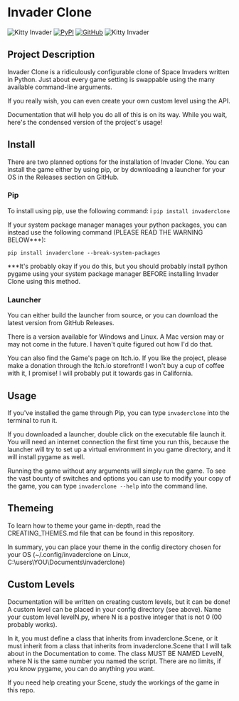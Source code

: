# Invader Clone

![Kitty Invader](https://i.imgur.com/A00r9ZE.png) [![PyPI](https://img.shields.io/badge/PyPI-v1.0.0-blue.svg)](https://pypi.org/project/invaderclone/) [![GitHub](https://img.shields.io/badge/GitHub-v1.0.0-purple.svg)](https://github.com/ganelonhb/invaderclone) ![Kitty Invader](https://i.imgur.com/A00r9ZE.png)

## Project Description

Invader Clone is a ridiculously configurable clone of Space Invaders written in Python. Just about every game setting is swappable using the many available command-line arguments.

If you really wish, you can even create your own custom level using the API.

Documentation that will help you do all of this is on its way. While you wait, here's the condensed version of the project's usage!

## Install

There are two planned options for the installation of Invader Clone. You can install the game either by using pip, or by downloading a launcher for your OS in the Releases section on GitHub.

### Pip

To install using pip, use the following command:
i
`pip install invaderclone`

If your system package manager manages your python packages, you can instead use the following command (PLEASE READ THE WARNING BELOW\*\*\*):

`pip install invaderclone --break-system-packages`

\*\*\*It's probably okay if you do this, but you should probably install python pygame using your system package manager BEFORE installing Invader Clone using this method.

### Launcher

You can either build the launcher from source, or you can download the latest version from GitHub Releases.

There is a version available for Windows and Linux. A Mac version may or may not come in the future. I haven't quite figured out how I'd do that.

You can also find the Game's page on Itch.io. If you like the project, please make a donation through the Itch.io storefront! I won't buy a cup of coffee with it, I promise! I will probably put it towards gas in California.

## Usage

If you've installed the game through Pip, you can type `invaderclone` into the terminal to run it.

If you downloaded a launcher, double click on the executable file launch it. You will need an internet connection the first time you run this, because the launcher will try to set up a virtual environment in you game directory, and it will install pygame as well.

Running the game without any arguments will simply run the game. To see the vast bounty of switches and options you can use to modify your copy of the game, you can type `invaderclone --help` into the command line.

## Themeing

To learn how to theme your game in-depth, read the CREATING_THEMES.md file that can be found in this repository.

In summary, you can place your theme in the config directory chosen for your OS (~/.config/invaderclone on Linux, C:\\users\\YOU\\Documents\\invaderclone)

## Custom Levels

Documentation will be written on creating custom levels, but it can be done! A custom level can be placed in your config directory (see above). Name your custom level levelN.py, where N is a postive integer that is not 0 (00 probably works).

In it, you must define a class that inherits from invaderclone.Scene, or it must inherit from a class that inherits from invaderclone.Scene that I will talk about in the Documentation to come. The class MUST BE NAMED LevelN, where N is the same number you named the script. There are no limits, if you know pygame, you can do anything you want.

If you need help creating your Scene, study the workings of the game in this repo.
